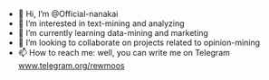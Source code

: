 - 👋 Hi, I’m @Official-nanakai
- 👀 I’m interested in text-mining and analyzing
- 🌱 I’m currently learning data-mining and marketing
- 💞️ I’m looking to collaborate on projects related to opinion-mining
- 📫 How to reach me: well, you can write me on Telegram www.telegram.org/rewmoos

<!---
Official-nanakai/Official-nanakai is a ✨ special ✨ repository because its `README.md` (this file) appears on your GitHub profile.
You can click the Preview link to take a look at your changes.
--->
